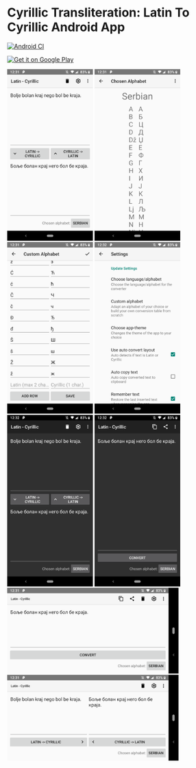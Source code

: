 # Cyrillic Transliteration: Latin To Cyrillic Android App
[![Android CI](https://github.com/michaeltroger/latintocyrillic-android/actions/workflows/android.yml/badge.svg)](https://github.com/michaeltroger/latintocyrillic-android/actions/workflows/android.yml)

[<img src="https://play.google.com/intl/en_us/badges/static/images/badges/en_badge_web_generic.png"
    alt="Get it on Google Play"
    height="80">](https://play.google.com/store/apps/details?id=at.mikenet.serbianlatintocyrillic&pcampaignid=pcampaignidMKT-Other-global-all-co-prtnr-py-PartBadge-Mar2515-1)
    
<img src="/fastlane/metadata/android/en-US/images/phoneScreenshots/1_en-US.png" width="200"> <img src="/fastlane/metadata/android/en-US/images/phoneScreenshots/4_en-US.png" width="200"> <img src="/fastlane/metadata/android/en-US/images/phoneScreenshots/5_en-US.png" width="200">  <img src="/fastlane/metadata/android/en-US/images/phoneScreenshots/6_en-US.png" width="200">  <img src="/fastlane/metadata/android/en-US/images/phoneScreenshots/7_en-US.png" width="200">  <img src="/fastlane/metadata/android/en-US/images/phoneScreenshots/8_en-US.png" width="200">
<img src="/fastlane/metadata/android/en-US/images/phoneScreenshots/2_en-US.png" height="200"> <img src="/fastlane/metadata/android/en-US/images/phoneScreenshots/3_en-US.png" height="200">
